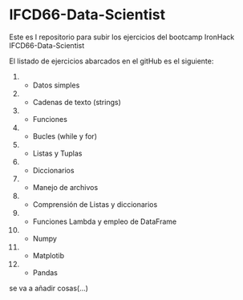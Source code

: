 # IFCD66-Data-Scientist
Este es l repositorio para subir los ejercicios del bootcamp IronHack IFCD66-Data-Scientist

El listado de ejercicios abarcados en el gitHub es el siguiente: <br/>
01. - Datos simples
02. - Cadenas de texto (strings)
03. - Funciones
04. - Bucles (while y for)
05. - Listas y Tuplas
06. - Diccionarios
07. - Manejo de archivos
08. - Comprensión de Listas y diccionarios
09. - Funciones Lambda y empleo de DataFrame
10. - Numpy
11. - Matplotib
12. - Pandas

se va a añadir cosas(...)
